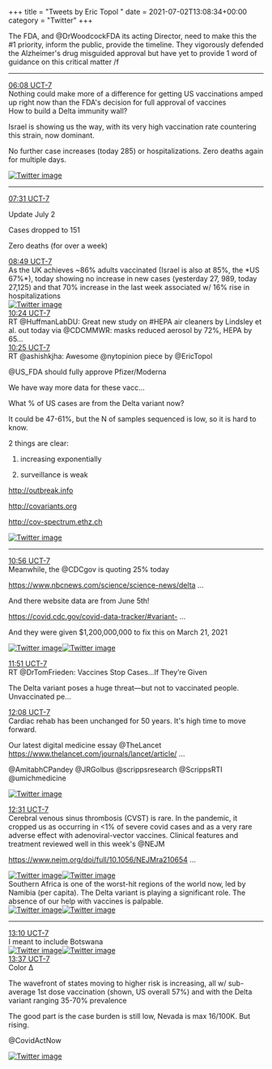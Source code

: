 +++
title = "Tweets by Eric Topol " 
date = 2021-07-02T13:08:34+00:00
category = "Twitter"
+++
<div class="thread"> 
<div class="thread-content"> 
The FDA, and @DrWoodcockFDA its acting Director, need to make this the #1 priority, inform the public, provide the timeline. They vigorously defended the Alzheimer's drug misguided approval but have yet to provide 1 word of guidance on this critical matter /f</div> 
<hr><div class="profile"> 
<a href="https://twitter.com/erictopol/status/1410948512217370627" target="_blank" rel="noreferer">06:08 UCT-7</a> 
</div> 
<div class="content"> 
Nothing could make more of a difference for getting US vaccinations amped up right now than the FDA's decision for full approval of vaccines</div> 
</div> 
<div class="thread"> 
<div class="thread-content"> 
How to build a Delta immunity wall?

Israel is showing us the way, with its very high vaccination rate countering this strain, now dominant. 

No further case increases (today 285) or hospitalizations. Zero deaths again for multiple days. </div> 
<a href="/twitter/erictopol/images/E5PKXd9VcAASRdg.jpg"  ><img src="/twitter/erictopol/images/E5PKXd9VcAASRdg.jpg" alt="Twitter image" ></img></a><hr><div class="profile"> 
<a href="https://twitter.com/erictopol/status/1410969289041997829" target="_blank" rel="noreferer">07:31 UCT-7</a> 
</div> 
<div class="content"> 
Update July 2

Cases dropped to 151

Zero deaths (for over a week)</div> 
</div> 
<div class="tweet"> 
<div class="profile"> 
<a href="https://twitter.com/erictopol/status/1410988971320954881" target="_blank" rel="noreferer">08:49 UCT-7</a> 
</div> 
<div class="content"> 
As the UK achieves ~86% adults vaccinated (Israel is also at 85%, the *US 67%*), today showing no increase in new cases (yesterday 27, 989, today 27,125) and that 70% increase in the last week associated w/ 16% rise in hospitalizations </div> 
<a href="/twitter/erictopol/images/E5TWDVAVUAYctoF.jpg"  ><img src="/twitter/erictopol/images/E5TWDVAVUAYctoF.jpg" alt="Twitter image" ></img></a></div> 
<div class="tweet"> 
<div class="profile"> 
<a href="https://twitter.com/erictopol/status/1411012902304174082" target="_blank" rel="noreferer">10:24 UCT-7</a> 
</div> 
<div class="content"> 
RT @HuffmanLabDU: Great new study on #HEPA air cleaners by Lindsley et al. out today via @CDCMMWR: masks reduced aerosol by 72%, HEPA by 65…</div> 
</div> 
<div class="tweet"> 
<div class="profile"> 
<a href="https://twitter.com/erictopol/status/1411013115429355525" target="_blank" rel="noreferer">10:25 UCT-7</a> 
</div> 
<div class="content"> 
RT @ashishkjha: Awesome @nytopinion piece by @EricTopol 



@US_FDA should fully approve Pfizer/Moderna



We have way more data for these vacc…</div> 
</div> 
<div class="thread"> 
<div class="thread-content"> 
What % of US cases are from the Delta variant now?

It could be 47-61%, but the N of samples sequenced is low, so it is hard to know.

2 things are clear: 

1.  increasing exponentially 

2. surveillance is weak

<a href="http://outbreak.info" target="_blank" rel="noreferer">http://outbreak.info</a> 


<a href="http://covariants.org" target="_blank" rel="noreferer">http://covariants.org</a> 


<a href="http://cov-spectrum.ethz.ch" target="_blank" rel="noreferer">http://cov-spectrum.ethz.ch</a> 
 </div> 
<a href="/twitter/erictopol/images/E5TvYXCVcAMOE-J.jpg"  ><img src="/twitter/erictopol/images/E5TvYXCVcAMOE-J.jpg" alt="Twitter image" ></img></a><hr><div class="profile"> 
<a href="https://twitter.com/erictopol/status/1411021059214626820" target="_blank" rel="noreferer">10:56 UCT-7</a> 
</div> 
<div class="content"> 
Meanwhile, the @CDCgov is quoting 25% today

<a href="https://www.nbcnews.com/science/science-news/delta-delta-variants-everything-need-know-rcna1281" target="_blank" rel="noreferer">https://www.nbcnews.com/science/science-news/delta ...</a> 


And there website data are from June 5th!

<a href="https://covid.cdc.gov/covid-data-tracker/#variant-proportions" target="_blank" rel="noreferer">https://covid.cdc.gov/covid-data-tracker/#variant- ...</a> 


And they were given $1,200,000,000 to fix this on March 21, 2021 </div> 
<a href="/twitter/erictopol/images/E5TzhuWVUAcsOVY.png"  ><img src="/twitter/erictopol/images/E5TzhuWVUAcsOVY.png" alt="Twitter image" ></img></a><a href="/twitter/erictopol/images/E5TzshjUUAEk-oC.jpg"  ><img src="/twitter/erictopol/images/E5TzshjUUAEk-oC.jpg" alt="Twitter image" ></img></a></div> 
<div class="tweet"> 
<div class="profile"> 
<a href="https://twitter.com/erictopol/status/1411034908789592064" target="_blank" rel="noreferer">11:51 UCT-7</a> 
</div> 
<div class="content"> 
RT @DrTomFrieden: Vaccines Stop Cases…If They’re Given



The Delta variant poses a huge threat—but not to vaccinated people. Unvaccinated pe…</div> 
</div> 
<div class="tweet"> 
<div class="profile"> 
<a href="https://twitter.com/erictopol/status/1411039210392276993" target="_blank" rel="noreferer">12:08 UCT-7</a> 
</div> 
<div class="content"> 
Cardiac rehab has been unchanged for 50 years. It's high time to move forward. 

Our latest digital medicine essay @TheLancet  <a href="https://www.thelancet.com/journals/lancet/article/PIIS0140-6736(21)01437-9/fulltext" target="_blank" rel="noreferer">https://www.thelancet.com/journals/lancet/article/ ...</a> 


@AmitabhCPandey @JRGolbus @scrippsresearch @ScrippsRTI @umichmedicine </div> 
<a href="/twitter/erictopol/images/E5UEXCsUYAI7IXB.jpg"  ><img src="/twitter/erictopol/images/E5UEXCsUYAI7IXB.jpg" alt="Twitter image" ></img></a></div> 
<div class="tweet"> 
<div class="profile"> 
<a href="https://twitter.com/erictopol/status/1411044776208527360" target="_blank" rel="noreferer">12:31 UCT-7</a> 
</div> 
<div class="content"> 
Cerebral venous sinus thrombosis (CVST) is rare. In the pandemic, it cropped us as occurring in &lt;1% of severe covid cases and as a very rare adverse effect with adenoviral-vector vaccines. Clinical features and treatment reviewed well in this week's @NEJM

<a href="https://www.nejm.org/doi/full/10.1056/NEJMra2106545?query=featured_home" target="_blank" rel="noreferer">https://www.nejm.org/doi/full/10.1056/NEJMra210654 ...</a> 
 </div> 
<a href="/twitter/erictopol/images/E5UHd1FVEAI1ch-.jpg"  ><img src="/twitter/erictopol/images/E5UHd1FVEAI1ch-.jpg" alt="Twitter image" ></img></a><a href="/twitter/erictopol/images/E5UJVtZUYAE3ZyA.jpg"  ><img src="/twitter/erictopol/images/E5UJVtZUYAE3ZyA.jpg" alt="Twitter image" ></img></a></div> 
<div class="thread"> 
<div class="thread-content"> 
Southern Africa is one of the worst-hit regions of the world now, led by Namibia (per capita). The Delta variant is playing a significant role. The absence of our help with vaccines is palpable. </div> 
<a href="/twitter/erictopol/images/E5UQ3KSVcAEdSvv.jpg"  ><img src="/twitter/erictopol/images/E5UQ3KSVcAEdSvv.jpg" alt="Twitter image" ></img></a><a href="/twitter/erictopol/images/E5UR2K_VoAYPRz1.jpg"  ><img src="/twitter/erictopol/images/E5UR2K_VoAYPRz1.jpg" alt="Twitter image" ></img></a><hr><div class="profile"> 
<a href="https://twitter.com/erictopol/status/1411054785369808898" target="_blank" rel="noreferer">13:10 UCT-7</a> 
</div> 
<div class="content"> 
I meant to include Botswana </div> 
<a href="/twitter/erictopol/images/E5USw3IVgAMi5bC.jpg"  ><img src="/twitter/erictopol/images/E5USw3IVgAMi5bC.jpg" alt="Twitter image" ></img></a><a href="/twitter/erictopol/images/E5UStm1VUAARfY0.jpg"  ><img src="/twitter/erictopol/images/E5UStm1VUAARfY0.jpg" alt="Twitter image" ></img></a></div> 
<div class="tweet"> 
<div class="profile"> 
<a href="https://twitter.com/erictopol/status/1411061477998424065" target="_blank" rel="noreferer">13:37 UCT-7</a> 
</div> 
<div class="content"> 
Color Δ

The wavefront of states moving to higher risk is increasing, all w/ sub-average 1st dose vaccination (shown, US overall 57%) and with the Delta variant ranging 35-70% prevalence

The good part is the case burden is still low, Nevada is max 16/100K. But rising.

@CovidActNow </div> 
<a href="/twitter/erictopol/images/E5UXeBWUcAUt5bD.jpg"  ><img src="/twitter/erictopol/images/E5UXeBWUcAUt5bD.jpg" alt="Twitter image" ></img></a></div> 


